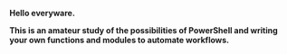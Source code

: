 **Hello everyware.**

**This is an amateur study of the possibilities of PowerShell and writing your own functions and modules to automate workflows.**
